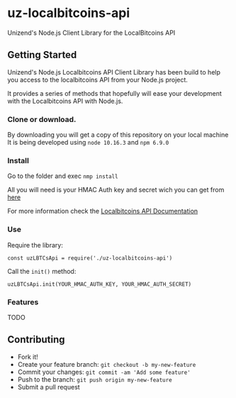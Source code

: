 # uz-localbitcoins-api

Unizend's Node.js Client Library for the LocalBitcoins API

## Getting Started

Unizend's Node.js Localbitcoins API Client Library has been build to help you access to the localbitcoins API from your Node.js project.

It provides a series of methods that hopefully will ease your development with the Localbitcoins API with Node.js.

### Clone or download.

By downloading you will get a copy of this repository on your local machine
It is being developed using `node 10.16.3` and `npm 6.9.0`

### Install

Go to the folder and exec `nmp install`

All you will need is your HMAC Auth key and secret wich you can get from [here](https://localbitcoins.com/accounts/api/)

For more information check the [Localbitcoins API Documentation](https://localbitcoins.com/api-docs/)

### Use

Require the library:

    const uzLBTCsApi = require('./uz-localbitcoins-api')

Call the `init()` method:

    uzLBTCsApi.init(YOUR_HMAC_AUTH_KEY, YOUR_HMAC_AUTH_SECRET)

### Features

TODO

## Contributing

- Fork it!
- Create your feature branch: `git checkout -b my-new-feature`
- Commit your changes: `git commit -am 'Add some feature'`
- Push to the branch: `git push origin my-new-feature`
- Submit a pull request